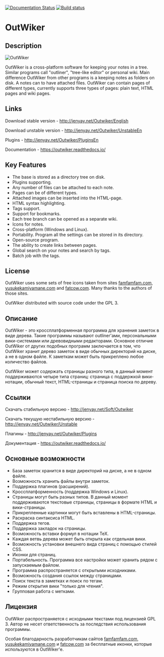 [![Documentation Status](https://readthedocs.org/projects/outwiker/badge/?version=latest)](http://outwiker.readthedocs.io/ru/latest/?badge=latest) [![Build status](https://ci.appveyor.com/api/projects/status/s4o1qxj58ctfd39d?svg=true)](https://ci.appveyor.com/project/Jenyay/outwiker)

OutWiker
========

Description
-----------

![OutWiker](https://github.com/Jenyay/outwiker/blob/master/doc/_static/screenshots/outwiker%202.0/outwiker_2.0.0_01_en.png)

OutWiker is a cross-platform software for keeping your notes in a tree. Similar programs call "outliner", "tree-like editor" or personal wiki. Main difference OutWiker from other programs is a keeping notes as folders on disk. A notes can to have attached files. OutWiker can contain pages of different types, currently supports three types of pages: plain text, HTML pages and wiki pages.

Links
------

Download stable version - http://jenyay.net/Outwiker/English

Download unstable version - http://jenyay.net/Outwiker/UnstableEn

Plugins - http://jenyay.net/Outwiker/PluginsEn

Documentation - https://outwiker.readthedocs.io/

Key Features
------------

* The base is stored as a directory tree on disk.
* Plugins supporting.
* Any number of files can be attached to each note.
* Pages can be of different types.
* Attached images can be inserted into the HTML-page.
* HTML syntax highlighting.
* Tags support.
* Support for bookmarks.
* Each tree branch can be opened as a separate wiki.
* Icons for notes.
* Cross-platform (Windows and Linux).
* Portability. Program all the settings can be stored in its directory.
* Open-source program.
* The ability to create links between pages.
* Global search on your notes and search by tags.
* Batch job with the tags.


License
-------

OutWiker uses some sets of free icons taken from sites [famfamfam.com](http://www.famfamfam.com/lab/icons/silk/ "famfamfam.com"), [yusukekamiyamane.com](http://p.yusukekamiyamane.com/ "yusukekamiyamane.com") and [fatcow.com](http://www.fatcow.com/free-icons "fatcow.com"). Many thanks to the authors of those sites.

OutWiker distributed with source code under the GPL 3.


Описание
--------

OutWiker - это кроссплатформенная программа для хранения заметок в виде дерева. Такие программы называют outliner'ами, персональными вики-системами или древовидными редакторами. Основное отличие OutWiker от других подобных программ заключается в том, что OutWiker хранит дерево заметок в виде обычных директорий на диске, а не в одном файле. К заметкам может быть прикреплено любое количество файлов. 

OutWiker может содержать страницы разного типа, в данный момент поддерживаются четыре типа страниц: страница с поддержкой вики-нотации, обычный текст, HTML-страницы и страница поиска по дереву. 


Ссылки
------

Скачать стабильную версию - http://jenyay.net/Soft/Outwiker

Скачать текущую нестабильную версию - http://jenyay.net/Outwiker/Unstable

Плагины - http://jenyay.net/Outwiker/Plugins

Документация - https://outwiker.readthedocs.io/

Основные возможности
--------------------


* База заметок хранится в виде директорий на диске, а не в одном файле.
* Возможность хранить файлы внутри заметок.
* Поддержка плагинов (расширений).
* Кроссплатформенность (поддержка Windows и Linux).
* Страницы могут быть разных типов. В данный момент поддерживаются текстовые страницы, страницы в формате HTML и вики-страницы.
* Прикрепленные картинки могут быть вставлены в HTML-страницы.
* Раскраска синтаксиса HTML.
* Поддержка тегов.
* Поддержка закладок на страницы.
* Возможность вставки формул в нотации TeX.
* Каждая ветвь дерева может быть открыта как отдельная вики.
* Возможность установки внешнего вида страниц с помощью стилей CSS.
* Иконки для страниц.
* Портабельность. Программа все настройки может хранить рядом с запускаемым файлом.
* Программа распространяется с открытыми исходниками.
* Возможность создания ссылок между страницами.
* Поиск текста в заметках и поиск по тегам.
* Режим открытия вики "только для чтения".
* Групповая работа с метками.


Лицензия
--------

OutWiker распространяется с исходными текстами под лицензией GPL 3.
Автор не несет ответственность за последствия использования программы.

Особая благодарность разработчикам сайтов [famfamfam.com](http://www.famfamfam.com/lab/icons/silk/ "famfamfam.com"), [yusukekamiyamane.com](http://p.yusukekamiyamane.com/ "yusukekamiyamane.com") и [fatcow.com](http://www.fatcow.com/free-icons "fatcow.com") за бесплатные иконки, которые используются в OutWiker'е.
